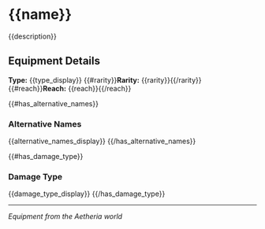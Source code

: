 # {{name}}

{{description}}

## Equipment Details
**Type:** {{type_display}}
{{#rarity}}**Rarity:** {{rarity}}{{/rarity}}
{{#reach}}**Reach:** {{reach}}{{/reach}}

{{#has_alternative_names}}
### Alternative Names
{{alternative_names_display}}
{{/has_alternative_names}}

{{#has_damage_type}}
### Damage Type
{{damage_type_display}}
{{/has_damage_type}}

---
*Equipment from the Aetheria world*
